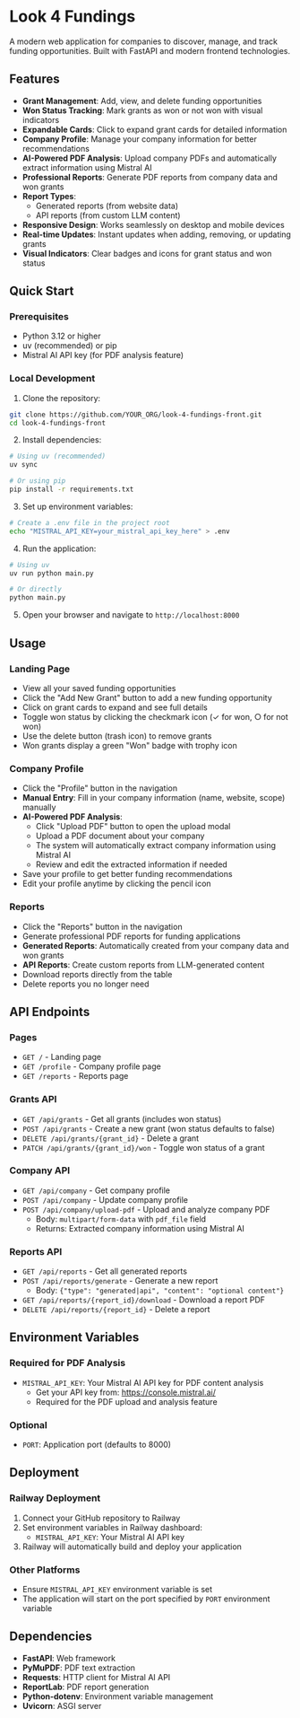 # Look 4 Fundings

A modern web application for companies to discover, manage, and track funding opportunities. Built with FastAPI and modern frontend technologies.

## Features

- **Grant Management**: Add, view, and delete funding opportunities
- **Won Status Tracking**: Mark grants as won or not won with visual indicators
- **Expandable Cards**: Click to expand grant cards for detailed information
- **Company Profile**: Manage your company information for better recommendations
- **AI-Powered PDF Analysis**: Upload company PDFs and automatically extract information using Mistral AI
- **Professional Reports**: Generate PDF reports from company data and won grants
- **Report Types**: 
  - Generated reports (from website data)
  - API reports (from custom LLM content)
- **Responsive Design**: Works seamlessly on desktop and mobile devices
- **Real-time Updates**: Instant updates when adding, removing, or updating grants
- **Visual Indicators**: Clear badges and icons for grant status and won status

## Quick Start

### Prerequisites

- Python 3.12 or higher
- uv (recommended) or pip
- Mistral AI API key (for PDF analysis feature)

### Local Development

1. Clone the repository:
```bash
git clone https://github.com/YOUR_ORG/look-4-fundings-front.git
cd look-4-fundings-front
```

2. Install dependencies:
```bash
# Using uv (recommended)
uv sync

# Or using pip
pip install -r requirements.txt
```

3. Set up environment variables:
```bash
# Create a .env file in the project root
echo "MISTRAL_API_KEY=your_mistral_api_key_here" > .env
```

4. Run the application:
```bash
# Using uv
uv run python main.py

# Or directly
python main.py
```

5. Open your browser and navigate to `http://localhost:8000`

## Usage

### Landing Page
- View all your saved funding opportunities
- Click the "Add New Grant" button to add a new funding opportunity
- Click on grant cards to expand and see full details
- Toggle won status by clicking the checkmark icon (✓ for won, ○ for not won)
- Use the delete button (trash icon) to remove grants
- Won grants display a green "Won" badge with trophy icon

### Company Profile
- Click the "Profile" button in the navigation
- **Manual Entry**: Fill in your company information (name, website, scope) manually
- **AI-Powered PDF Analysis**: 
  - Click "Upload PDF" button to open the upload modal
  - Upload a PDF document about your company
  - The system will automatically extract company information using Mistral AI
  - Review and edit the extracted information if needed
- Save your profile to get better funding recommendations
- Edit your profile anytime by clicking the pencil icon

### Reports
- Click the "Reports" button in the navigation
- Generate professional PDF reports for funding applications
- **Generated Reports**: Automatically created from your company data and won grants
- **API Reports**: Create custom reports from LLM-generated content
- Download reports directly from the table
- Delete reports you no longer need

## API Endpoints

### Pages
- `GET /` - Landing page
- `GET /profile` - Company profile page
- `GET /reports` - Reports page

### Grants API
- `GET /api/grants` - Get all grants (includes won status)
- `POST /api/grants` - Create a new grant (won status defaults to false)
- `DELETE /api/grants/{grant_id}` - Delete a grant
- `PATCH /api/grants/{grant_id}/won` - Toggle won status of a grant

### Company API
- `GET /api/company` - Get company profile
- `POST /api/company` - Update company profile
- `POST /api/company/upload-pdf` - Upload and analyze company PDF
  - Body: `multipart/form-data` with `pdf_file` field
  - Returns: Extracted company information using Mistral AI

### Reports API
- `GET /api/reports` - Get all generated reports
- `POST /api/reports/generate` - Generate a new report
  - Body: `{"type": "generated|api", "content": "optional content"}`
- `GET /api/reports/{report_id}/download` - Download a report PDF
- `DELETE /api/reports/{report_id}` - Delete a report

## Environment Variables

### Required for PDF Analysis
- `MISTRAL_API_KEY`: Your Mistral AI API key for PDF content analysis
  - Get your API key from: https://console.mistral.ai/
  - Required for the PDF upload and analysis feature

### Optional
- `PORT`: Application port (defaults to 8000)

## Deployment

### Railway Deployment
1. Connect your GitHub repository to Railway
2. Set environment variables in Railway dashboard:
   - `MISTRAL_API_KEY`: Your Mistral AI API key
3. Railway will automatically build and deploy your application

### Other Platforms
- Ensure `MISTRAL_API_KEY` environment variable is set
- The application will start on the port specified by `PORT` environment variable

## Dependencies

- **FastAPI**: Web framework
- **PyMuPDF**: PDF text extraction
- **Requests**: HTTP client for Mistral AI API
- **ReportLab**: PDF report generation
- **Python-dotenv**: Environment variable management
- **Uvicorn**: ASGI server


